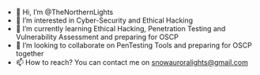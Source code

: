 - 👋 Hi, I’m @TheNorthernLights
- 👀 I’m interested in Cyber-Security and Ethical Hacking
- 🌱 I’m currently learning Ethical Hacking, Penetration Testing and Vulnerability Assessment and preparing for OSCP
- 💞️ I’m looking to collaborate on PenTesting Tools and preparing for OSCP together
- 📫 How to reach? You can contact me on snowauroralights@gmail.com

<!---
TheNorthernLights/TheNorthernLights is a ✨ special ✨ repository because its `README.md` (this file) appears on your GitHub profile.
You can click the Preview link to take a look at your changes.
--->
